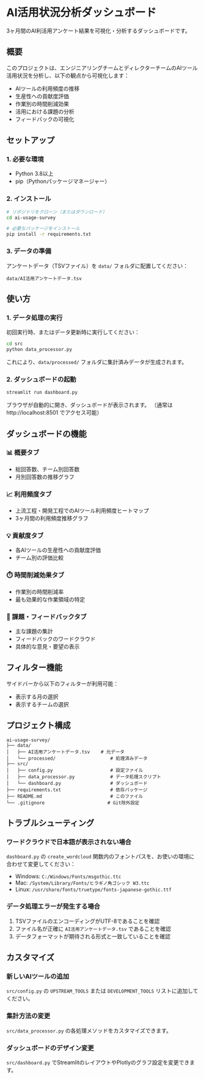 # AI活用状況分析ダッシュボード

3ヶ月間のAI利活用アンケート結果を可視化・分析するダッシュボードです。

## 概要

このプロジェクトは、エンジニアリングチームとディレクターチームのAIツール活用状況を分析し、以下の観点から可視化します：

- AIツールの利用頻度の推移
- 生産性への貢献度評価
- 作業別の時間削減効果
- 活用における課題の分析
- フィードバックの可視化

## セットアップ

### 1. 必要な環境

- Python 3.8以上
- pip（Pythonパッケージマネージャー）

### 2. インストール

```bash
# リポジトリをクローン（またはダウンロード）
cd ai-usage-survey

# 必要なパッケージをインストール
pip install -r requirements.txt
```

### 3. データの準備

アンケートデータ（TSVファイル）を `data/` フォルダに配置してください：
```
data/AI活用アンケートデータ.tsv
```

## 使い方

### 1. データ処理の実行

初回実行時、またはデータ更新時に実行してください：

```bash
cd src
python data_processor.py
```

これにより、`data/processed/` フォルダに集計済みデータが生成されます。

### 2. ダッシュボードの起動

```bash
streamlit run dashboard.py
```

ブラウザが自動的に開き、ダッシュボードが表示されます。
（通常は http://localhost:8501 でアクセス可能）

## ダッシュボードの機能

### 📊 概要タブ
- 総回答数、チーム別回答数
- 月別回答数の推移グラフ

### 📈 利用頻度タブ
- 上流工程・開発工程でのAIツール利用頻度ヒートマップ
- 3ヶ月間の利用頻度推移グラフ

### 💡 貢献度タブ
- 各AIツールの生産性への貢献度評価
- チーム別の評価比較

### ⏱️ 時間削減効果タブ
- 作業別の時間削減率
- 最も効果的な作業領域の特定

### 📝 課題・フィードバックタブ
- 主な課題の集計
- フィードバックのワードクラウド
- 具体的な意見・要望の表示

## フィルター機能

サイドバーから以下のフィルターが利用可能：
- 表示する月の選択
- 表示するチームの選択

## プロジェクト構成

```
ai-usage-survey/
├── data/
│   ├── AI活用アンケートデータ.tsv    # 元データ
│   └── processed/                    # 処理済みデータ
├── src/
│   ├── config.py                     # 設定ファイル
│   ├── data_processor.py             # データ処理スクリプト
│   └── dashboard.py                  # ダッシュボード
├── requirements.txt                  # 依存パッケージ
├── README.md                         # このファイル
└── .gitignore                       # Git除外設定
```

## トラブルシューティング

### ワードクラウドで日本語が表示されない場合

`dashboard.py` の `create_wordcloud` 関数内のフォントパスを、お使いの環境に合わせて変更してください：

- Windows: `C:/Windows/Fonts/msgothic.ttc`
- Mac: `/System/Library/Fonts/ヒラギノ角ゴシック W3.ttc`
- Linux: `/usr/share/fonts/truetype/fonts-japanese-gothic.ttf`

### データ処理エラーが発生する場合

1. TSVファイルのエンコーディングがUTF-8であることを確認
2. ファイル名が正確に `AI活用アンケートデータ.tsv` であることを確認
3. データフォーマットが期待される形式と一致していることを確認

## カスタマイズ

### 新しいAIツールの追加

`src/config.py` の `UPSTREAM_TOOLS` または `DEVELOPMENT_TOOLS` リストに追加してください。

### 集計方法の変更

`src/data_processor.py` の各処理メソッドをカスタマイズできます。

### ダッシュボードのデザイン変更

`src/dashboard.py` でStreamlitのレイアウトやPlotlyのグラフ設定を変更できます。